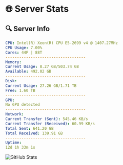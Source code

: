 # 🌐 Server Stats
## 🔍 Server Info
```yaml
CPU: Intel(R) Xeon(R) CPU E5-2699 v4 @ 1407.27MHz
CPU Usage: 7.00%
Cores: 44P | 88T
-----------------------------------
Memory:
Current Usage: 8.27 GB/503.74 GB
Available: 492.02 GB
-----------------------------------
Disk:
Current Usage: 27.26 GB/1.71 TB
Free: 1.60 TB
-----------------------------------
GPU:
No GPU detected
-----------------------------------
Network:
Current Transfer (Sent): 545.46 KB/s
Current Transfer (Received): 60.99 KB/s
Total Sent: 641.20 GB
Total Received: 139.91 GB
-----------------------------------
Uptime:
12d 1h 33m 1s
```
![GitHub Stats](https://img.shields.io/badge/Updated-2025-05-01_18:41:49-blue)